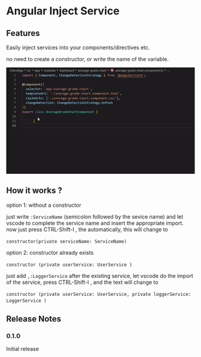 # Angular Inject Service

## Features

Easily inject services into your components/directives etc.

no need to create a constructor, or write the name of the variable.

![Use Extension](images/inject.gif)

## How it works ?

option 1: without a constructor

just write `:ServiceName`  (semicolon followed by the sevice name) and let vscode to complete the service name and insert the appropriate import.
now just press CTRL-Shift-I  , the automatically, this will change to

`constructor(private serviceName: ServiceName)`

option 2: constructor already exists

`constructor (private userService: UserService )`

just add `,:LoggerService`   after the existing service,  let vscode do the import of the service, press CTRL-Shift-I , and the text will change to

`constructor (private userService: UserService, private loggerService: LoggerService )`





## Release Notes



### 0.1.0

Initial release 

